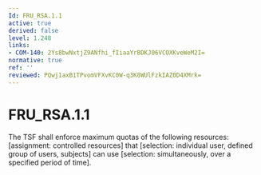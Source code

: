 ```yaml
---
Id: FRU_RSA.1.1
active: true
derived: false
level: 1.248
links:
- COM-140: 2Ys8bwNxtjZ9ANfhi_fIiaaYrBDKJ06VCOXKveWeM2I=
normative: true
ref: ''
reviewed: PQwj1axB1TPvomVFXvKC0W-q3K8WUlFzkIAZ0D4XMrk=
---
```


# FRU_RSA.1.1

The TSF shall enforce maximum quotas of the following resources: [assignment: controlled resources] that [selection: individual user, defined group of users, subjects] can use [selection: simultaneously, over a specified period of time].